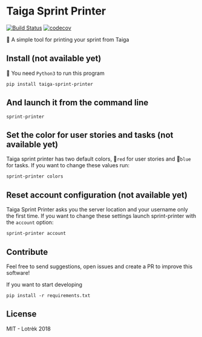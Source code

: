 # Taiga Sprint Printer
[![Build Status](https://travis-ci.org/lotrekagency/taiga-sprint-printer.svg?branch=master)](https://travis-ci.org/lotrekagency/taiga-sprint-printer) [![codecov](https://codecov.io/gh/lotrekagency/taiga-sprint-printer/branch/master/graph/badge.svg)](https://codecov.io/gh/lotrekagency/taiga-sprint-printer)

📃 A simple tool for printing your sprint from Taiga

## Install (not available yet)

🐍 You need `Python3` to run this program

    pip install taiga-sprint-printer

## And launch it from the command line

    sprint-printer

## Set the color for user stories and tasks (not available yet)

Taiga sprint printer has two default colors, 🔴`red` for user stories and 🔵`blue` for tasks. If you want to change these values run:

    sprint-printer colors

## Reset account configuration (not available yet)

Taiga Sprint Printer asks you the server location and your username only the first time. If you want to change these settings launch sprint-printer with the `account` option:

    sprint-printer account

## Contribute

Feel free to send suggestions, open issues and create a PR to improve this software! 

If you want to start developing

    pip install -r requirements.txt

## License

MIT - Lotrèk 2018
